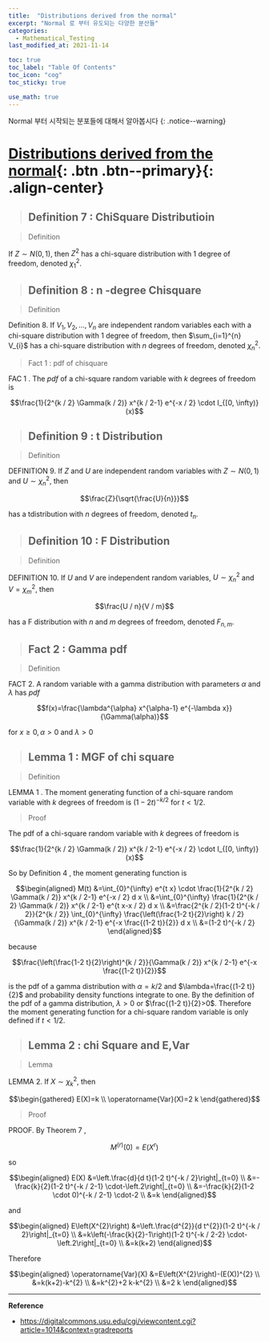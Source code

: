 ```yaml
---
title:  "Distributions derived from the normal"
excerpt: "Normal 로 부터 유도되는 다양한 분산들"
categories:
  - Mathematical_Testing
last_modified_at: 2021-11-14

toc: true
toc_label: "Table Of Contents"
toc_icon: "cog"
toc_sticky: true

use_math: true
---
```


 Normal 부터 시작되는 분포들에 대해서 알아봅시다
{: .notice--warning}

# [Distributions derived from the normal](#link){: .btn .btn--primary}{: .align-center}

> ## Definition 7 :  ChiSquare Distributioin

> Definition

If $Z \sim N(0,1)$, then $Z^{2}$ has a chi-square distribution with 1 degree of freedom, denoted $\chi_{1}^{2}$.

> ## Definition 8 : n -degree Chisquare

> Definition

Definition 8. If $V_{1}, V_{2}, \ldots, V_{n}$ are independent random variables each with a chi-square distribution with 1 degree of freedom, then $\sum_{i=1}^{n} V_{i}$ has a chi-square distribution with $n$ degrees of freedom, denoted $\chi_{n}^{2}$.

> Fact 1 : pdf of chisquare

FAC 1 . The $p d f$ of a chi-square random variable with $k$ degrees of freedom is

$$\frac{1}{2^{k / 2} \Gamma(k / 2)} x^{k / 2-1} e^{-x / 2} \cdot I_{[0, \infty)}(x)$$



> ## Definition 9 : t Distribution

> Definition

DEFINITION $9 .$ If $Z$ and $U$ are independent random variables with $Z \sim N(0,1)$ and $U \sim \chi_{n}^{2}$, then

$$\frac{Z}{\sqrt{\frac{U}{n}}}$$

has a tdistribution with $n$ degrees of freedom, denoted $t_{n}$.

> ## Definition 10 : F Distribution

> Definition

DEFINITION $10 .$ If $U$ and $V$ are independent random variables, $U \sim \chi_{n}^{2}$ and $V=\chi_{m}^{2}$, then

$$\frac{U / n}{V / m}$$

has a F distribution with $n$ and $m$ degrees of freedom, denoted $F_{n, m}$.

> ## Fact 2 : Gamma pdf

> Definition

FACT 2. A random variable with a gamma distribution with parameters $\alpha$ and $\lambda$ has $p d f$

$$f(x)=\frac{\lambda^{\alpha} x^{\alpha-1} e^{-\lambda x}}{\Gamma(\alpha)}$$

for $x \geq 0, \alpha>0$ and $\lambda>0$

> ## Lemma 1 : MGF of chi square 

> Definition

LEMMA 1 . The moment generating function of a chi-square random variable with $k$ degrees of freedom is $(1-2 t)^{-k / 2}$ for $t<1 / 2$.

> Proof

The pdf of a chi-square random variable with $k$ degrees of freedom is

$$\frac{1}{2^{k / 2} \Gamma(k / 2)} x^{k / 2-1} e^{-x / 2} \cdot I_{[0, \infty)}(x)$$

So by Definition 4 , the moment generating function is

$$\begin{aligned}
M(t) &=\int_{0}^{\infty} e^{t x} \cdot \frac{1}{2^{k / 2} \Gamma(k / 2)} x^{k / 2-1} e^{-x / 2} d x \\
&=\int_{0}^{\infty} \frac{1}{2^{k / 2} \Gamma(k / 2)} x^{k / 2-1} e^{t x-x / 2} d x \\
&=\frac{2^{k / 2}(1-2 t)^{-k / 2}}{2^{k / 2}} \int_{0}^{\infty} \frac{\left(\frac{1-2 t}{2}\right) k / 2}{\Gamma(k / 2)} x^{k / 2-1} e^{-x \frac{(1-2 t)}{2}} d x \\
&=(1-2 t)^{-k / 2}
\end{aligned}$$

because

$$\frac{\left(\frac{1-2 t}{2}\right)^{k / 2}}{\Gamma(k / 2)} x^{k / 2-1} e^{-x \frac{(1-2 t)}{2}}$$

is the pdf of a gamma distribution with $\alpha=k / 2$ and $\lambda=\frac{(1-2 t)}{2}$ and probability density functions integrate to one. By the definition of the pdf of a gamma distribution, $\lambda>0$ or $\frac{(1-2 t)}{2}>0$. Therefore the moment generating function for a chi-square random variable is only defined if $t<1 / 2$.

> ## Lemma 2 : chi Square and E,Var

> Lemma

LEMMA 2. If $X \sim \chi_{k}^{2}$, then

$$\begin{gathered}
E(X)=k \\
\operatorname{Var}(X)=2 k
\end{gathered}$$

> Proof

PROOF. By Theorem 7 ,

$$M^{(r)}(0)=E\left(X^{r}\right)$$

so

$$\begin{aligned}
E(X) &=\left.\frac{d}{d t}(1-2 t)^{-k / 2}\right|_{t=0} \\
&=-\frac{k}{2}(1-2 t)^{-k / 2-1} \cdot-\left.2\right|_{t=0} \\
&=-\frac{k}{2}(1-2 \cdot 0)^{-k / 2-1} \cdot-2 \\
&=k
\end{aligned}$$

and

$$\begin{aligned}
E\left(X^{2}\right) &=\left.\frac{d^{2}}{d t^{2}}(1-2 t)^{-k / 2}\right|_{t=0} \\
&=k\left(-\frac{k}{2}-1\right)(1-2 t)^{-k / 2-2} \cdot-\left.2\right|_{t=0} \\
&=k(k+2)
\end{aligned}$$

Therefore

$$\begin{aligned}
\operatorname{Var}(X) &=E\left(X^{2}\right)-(E(X))^{2} \\
&=k(k+2)-k^{2} \\
&=k^{2}+2 k-k^{2} \\
&=2 k
\end{aligned}$$

---

**Reference**

- <https://digitalcommons.usu.edu/cgi/viewcontent.cgi?article=1014&context=gradreports>

